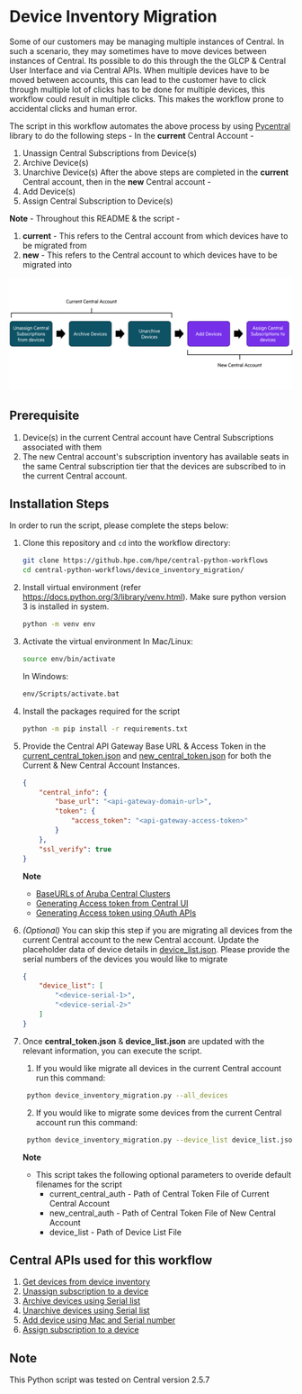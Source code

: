 # Device Inventory Migration

Some of our customers may be managing multiple instances of Central. In such a scenario, they may sometimes have to move devices between instances of Central. Its possible to do this through the the GLCP & Central User Interface and via Central APIs. When multiple devices have to be moved between accounts, this can lead to the customer have to click through multiple lot of clicks  has to be done for multiple devices, this workflow could result in multiple clicks. This makes the workflow prone to accidental clicks and human error. 

The script in this workflow automates the above process by using [Pycentral](https://pypi.org/project/pycentral/) library to do the following steps -
In the **current** Central Account - 
1. Unassign Central Subscriptions from Device(s)
2. Archive Device(s)
3. Unarchive Device(s)
After the above steps are completed in the **current** Central account, then in the **new** Central account - 
1. Add Device(s)
2. Assign Central Subscription to Device(s)


**Note** - Throughout this README & the script -
1. **current** - This refers to the Central account from which devices have to be migrated from
2. **new** - This refers to the Central account to which devices have to be migrated into 


![Demo Workflow](media/workflow_overview.png)

## Prerequisite
1. Device(s) in the current Central account have Central Subscriptions associated with them
2. The new Central account's subscription inventory has available seats in the same Central subscription tier that the devices are subscribed to in the current Central account.

## Installation Steps
In order to run the script, please complete the steps below:
1. Clone this repository and `cd` into the workflow directory:
    ```bash
    git clone https://github.hpe.com/hpe/central-python-workflows
    cd central-python-workflows/device_inventory_migration/
    ```
   
2. Install virtual environment (refer https://docs.python.org/3/library/venv.html). Make sure python version 3 is installed in system.
    ```bash
    python -m venv env
    ```

3. Activate the virtual environment
    In Mac/Linux:
    ```bash
    source env/bin/activate
    ```
    In Windows:
    ```bash
    env/Scripts/activate.bat
    ```

4. Install the packages required for the script
    ```bash
    python -m pip install -r requirements.txt
    ```
5. Provide the Central API Gateway Base URL & Access Token in the [current_central_token.json](current_central_token.json) and [new_central_token.json](new_central_token.json) for both the Current & New Central Account Instances.
    ```json
    {
        "central_info": {
            "base_url": "<api-gateway-domain-url>",
            "token": {
                "access_token": "<api-gateway-access-token>"
            }
        },
        "ssl_verify": true
    }
    ```
    **Note**
   - [BaseURLs of Aruba Central Clusters](https://developer.arubanetworks.com/aruba-central/docs/api-oauth-access-token#table-domain-urls-for-api-gateway-access)
   - [Generating Access token from Central UI](https://developer.arubanetworks.com/aruba-central/docs/api-gateway-creating-application-token)
   - [Generating Access token using OAuth APIs](https://developer.arubanetworks.com/aruba-central/docs/api-oauth-access-token)
6. *(Optional)* You can skip this step if you are migrating all devices from the current Central account to the new Central account. Update the placeholder data of device details in [device_list.json](device_list.json). Please provide the serial numbers of the devices you would like to migrate
    ```json
    {
        "device_list": [
            "<device-serial-1>",
            "<device-serial-2>"
        ]   
    }
    ```
7. Once **central_token.json** & **device_list.json** are updated with the relevant information, you can execute the script. 
   1. If you would like migrate all devices in the current Central account run this command:
   ```bash
    python device_inventory_migration.py --all_devices
    ```
   2. If you would like to migrate some devices from the current Central account run this command:
   ```bash
    python device_inventory_migration.py --device_list device_list.json 
    ```
    **Note**  
    - This script takes the following optional parameters to overide default filenames for the script
      - current_central_auth - Path of Central Token File of Current Central Account
      - new_central_auth - Path of Central Token File of New Central Account
      - device_list - Path of Device List File

## Central APIs used for this workflow
1. [Get devices from device inventory](https://developer.arubanetworks.com/aruba-central/reference/acp_servicenb_apiapidevice_inventoryget_devices)
2. [Unassign subscription to a device](https://developer.arubanetworks.com/aruba-central/reference/acp_servicelicensewebviewsadmin_licenseapigw_unassign_licenses-1)
3. [Archive devices using Serial list](https://developer.arubanetworks.com/aruba-central/reference/acp_servicenb_apiapidevice_inventoryarchive_devices)
4. [Unarchive devices using Serial list](https://developer.arubanetworks.com/aruba-central/reference/acp_servicenb_apiapidevice_inventoryunarchive_devices)
5. [Add device using Mac and Serial number](https://developer.arubanetworks.com/aruba-central/reference/acp_servicenb_apiapidevice_inventoryadd_device)
6. [Assign subscription to a device](https://developer.arubanetworks.com/aruba-central/reference/acp_servicelicensewebviewsadmin_licenseapigw_assign_licenses-1)

## Note
This Python script was tested on Central version 2.5.7
